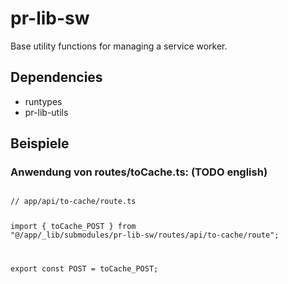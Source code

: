 # pr-lib-sw

Base utility functions for managing a service worker.

## Dependencies

- runtypes
- pr-lib-utils

## Beispiele

### Anwendung von routes/toCache.ts: (TODO english)

<code>
// app/api/to-cache/route.ts

import { toCache_POST } from "@/app/_lib/submodules/pr-lib-sw/routes/api/to-cache/route";

export const POST = toCache_POST;
</code>


